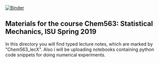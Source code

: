 
[![Binder](https://mybinder.org/badge_logo.svg)](https://mybinder.org/v2/gh/DPotoyan/Chem563/master)

## Materials for the course Chem563: Statistical Mechanics, ISU Spring 2019 

In this directory you will find typed lecture notes, which are marked by "Chem563_lecX". Also i will be uploading notebooks containing python code snippets for doing numerical experiments.

